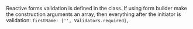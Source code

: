 Reactive forms validation is defined in the class.  If using form builder make the construction arguments an array, then everything after the initiator is validation: `firstName: ['', Validators.required],`